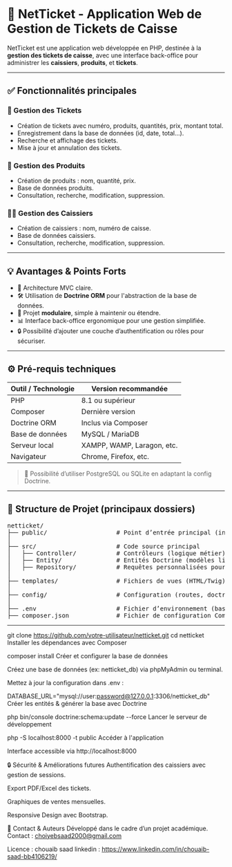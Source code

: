 # 🧾 NetTicket - Application Web de Gestion de Tickets de Caisse

NetTicket est une application web développée en PHP, destinée à la **gestion des tickets de caisse**, avec une interface back-office pour administrer les **caissiers**, **produits**, et **tickets**.

---

## ✅ Fonctionnalités principales

### 🎫 Gestion des Tickets
- Création de tickets avec numéro, produits, quantités, prix, montant total.
- Enregistrement dans la base de données (id, date, total...).
- Recherche et affichage des tickets.
- Mise à jour et annulation des tickets.

### 🛒 Gestion des Produits
- Création de produits : nom, quantité, prix.
- Base de données produits.
- Consultation, recherche, modification, suppression.

### 👨‍💼 Gestion des Caissiers
- Création de caissiers : nom, numéro de caisse.
- Base de données caissiers.
- Consultation, recherche, modification, suppression.

---

## 💡 Avantages & Points Forts

- 🔄 Architecture MVC claire.
- 🛠️ Utilisation de **Doctrine ORM** pour l'abstraction de la base de données.
- 🧩 Projet **modulaire**, simple à maintenir ou étendre.
- 📊 Interface back-office ergonomique pour une gestion simplifiée.
- 🔒 Possibilité d’ajouter une couche d’authentification ou rôles pour sécuriser.

---

## ⚙️ Pré-requis techniques

| Outil / Technologie | Version recommandée         |
|---------------------|-----------------------------|
| PHP                 | 8.1 ou supérieur             |
| Composer            | Dernière version             |
| Doctrine ORM        | Inclus via Composer          |
| Base de données     | MySQL / MariaDB              |
| Serveur local       | XAMPP, WAMP, Laragon, etc.   |
| Navigateur          | Chrome, Firefox, etc.        |

> 🔁 Possibilité d’utiliser PostgreSQL ou SQLite en adaptant la config Doctrine.

---

## 📁 Structure de Projet (principaux dossiers)

<pre>
netticket/
├── public/                   # Point d’entrée principal (index.php)
│
├── src/                      # Code source principal
│   ├── Controller/           # Contrôleurs (logique métier)
│   ├── Entity/               # Entités Doctrine (modèles liés à la base de données)
│   ├── Repository/           # Requêtes personnalisées pour accéder aux entités
│
├── templates/                # Fichiers de vues (HTML/Twig)
│
├── config/                   # Configuration (routes, doctrine, services...)
│
├── .env                      # Fichier d’environnement (base de données, variables système)
├── composer.json             # Fichier de configuration Composer (dépendances PHP)
</pre>


---


git clone https://github.com/votre-utilisateur/netticket.git
cd netticket
Installer les dépendances avec Composer


composer install
Créer et configurer la base de données

Créez une base de données (ex: netticket_db) via phpMyAdmin ou terminal.

Mettez à jour la configuration dans .env :


DATABASE_URL="mysql://user:password@127.0.0.1:3306/netticket_db"
Créer les entités & générer la base avec Doctrine


php bin/console doctrine:schema:update --force
Lancer le serveur de développement


php -S localhost:8000 -t public
Accéder à l'application

Interface accessible via http://localhost:8000

🔒 Sécurité & Améliorations futures
Authentification des caissiers avec gestion de sessions.

Export PDF/Excel des tickets.

Graphiques de ventes mensuelles.

Responsive Design avec Bootstrap.

📧 Contact & Auteurs
Développé dans le cadre d’un projet académique.
Contact : choiyebsaad2000@gmail.com

Licence : chouaib saad
linkedin : https://www.linkedin.com/in/chouaib-saad-bb4106219/
